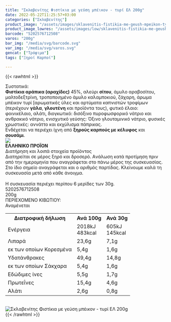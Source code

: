 ```yaml
---
title: "Σκλαβενίτης Φιστίκια με γεύση μπέικον - τυρί ΕΛ 200g"
date: 2022-05-22T11:25:57+03:00
categories: ["Σκλαβενίτης"]
product_image: "/assets/images/sklavenitis-fistikia-me-geush-mpeikon-tyri-el-200g.jpg"
product_image_lowres: "/assets/images/low/sklavenitis-fistikia-me-geush-mpeikon-tyri-el-200g.jpg"
barcode: "5202576712508"
varos: "200g"
bar_img: "/media/svg/barcode.svg"
var_img: "/media/svg/varos.svg"
gencat: ["Τρόφιμα"]
tags: ["Ξηροί Καρποί"]

---
```

{{< rawhtml >}}

<div class="sload500"><div class="product"><div id="sistatika">Συστατικά:</div><div class="alltext"><b>Φιστίκια αράπικα (αραχίδες)</b> 45%, αλεύρι <b>σίτου</b>, άμυλο αραβοσίτου, μαλτοδεξτρίνη, τροποποιημένο άμυλο καλαμποκιού, ζάχαρη, άρωμα μπέικον τυρί [αρωματικές ύλες και αρτύματα καπνιστών τροφίμων (περιέχουν <b>γάλα</b>, <b>γλουτένη</b> και προϊόντα τους), φυτικό έλαιο: φοινικέλαιο, αλάτι, διογκωτικό: δισόξινο πυροφωσφορικό νάτριο και ανθρακικό νάτριο, ενισχυτικό γεύσης: Όξινο γλουταμινικό νάτριο, φυσικές χρωστικές: αννάττο και εκχύλισμα πάπρικας.<br>Ενδέχεται να περιέχει ίχνη από <b>ξηρούς καρπούς με κέλυφος</b> και <b>σουσάμι</b>.</div><div id="flag"><div id="flagimage"><img src="/media/icons/gr.svg"></div><span id="flagtext"><b>ΕΛΛΗΝΙΚΟ ΠΡΟΪΟΝ</b></span></div><div id="loipa">Διατήρηση και λοιπά στοιχεία προϊόντος</div><div class="alltext">Διατηρείται σε μέρος ξηρό και δροσερό. Aνάλωση κατά προτίμηση πριν από την ημερομηνία που αναγράφεται στο πάνω μέρος της συσκευασίας. Στο ίδιο σημείο αναγράφεται και ο αριθμός παρτίδας. Κλείνουμε καλά τη συσκευασία μετά από κάθε άνοιγμα.<br><br>Η συσκευασία περιέχει περίπου 6 μερίδες των 30g.</div><div id="barcode"><div id="barimage1"></div><span id="bartext">5202576712508</span></div><div id="varos"><div id="varosimage1"></div><span id="varostext">200g</span></div><div id="kivotio">ΠΕΡΙΕΧΟΜΕΝΟ ΚΙΒΩΤΙΟΥ:<br>Αναμένεται</div><div class="tabout"><table id="diatable"><tbody><tr><th>Διατροφική δήλωση</th><th>Ανά 100g</th><th>Ανά 30g</th></tr><tr><td class="texr2">Ενέργεια</td><td class="texr">2018kJ<br>483kcal</td><td class="texr">605kJ<br>145kcal</td></tr><tr><td class="texr2">Λιπαρά</td><td class="texr">23,6g</td><td class="texr">7,1g</td></tr><tr><td class="gray">εκ των οποίων Κορεσµένα</td><td class="gray2">5,4g</td><td class="gray2">1,6g</td></tr><tr><td class="texr2">Yδατάνθρακες</td><td class="texr">49,4g</td><td class="texr">14,8g</td></tr><tr><td class="gray">εκ των οποίων Σάκχαρα</td><td class="gray2">5,4g</td><td class="gray2">1,6g</td></tr><tr><td class="texr2">Eδώδιμες ίνες</td><td class="texr">5,5g</td><td class="texr">1,7g</td></tr><tr><td class="texr2">Πρωτεΐνες</td><td class="texr">15,4g</td><td class="texr">4,6g</td></tr><tr><td class="texr2">Αλάτι</td><td class="texr">2,6g</td><td class="texr">0,8g</td></tr></tbody></table></div><br><div class="pimg"><img alt="Σκλαβενίτης Φιστίκια με γεύση μπέικον - τυρί ΕΛ 200g" title="Σκλαβενίτης Φιστίκια με γεύση μπέικον - τυρί ΕΛ 200g" src="/assets/images/sklavenitis-fistikia-me-geush-mpeikon-tyri-el-200g.jpg"></div></div></div>
{{< /rawhtml >}}


